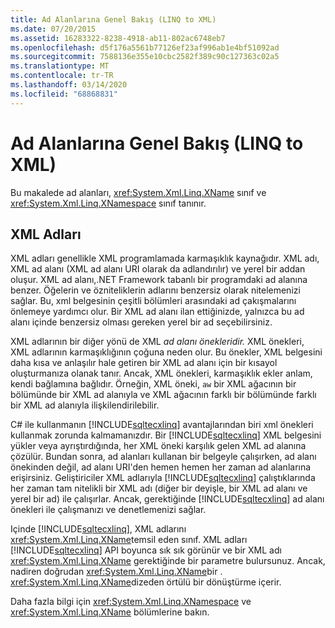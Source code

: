 ```yaml
---
title: Ad Alanlarına Genel Bakış (LINQ to XML)
ms.date: 07/20/2015
ms.assetid: 16283322-8238-4918-ab11-802ac6748eb7
ms.openlocfilehash: d5f176a5561b77126ef23af996ab1e4bf51092ad
ms.sourcegitcommit: 7588136e355e10cbc2582f389c90c127363c02a5
ms.translationtype: MT
ms.contentlocale: tr-TR
ms.lasthandoff: 03/14/2020
ms.locfileid: "68868831"
---
```

# <a name="namespaces-overview-linq-to-xml"></a>Ad Alanlarına Genel Bakış (LINQ to XML)

Bu makalede ad alanları, <xref:System.Xml.Linq.XName> sınıf ve <xref:System.Xml.Linq.XNamespace> sınıf tanınır.

## <a name="xml-names"></a>XML Adları

XML adları genellikle XML programlamada karmaşıklık kaynağıdır. XML adı, XML ad alanı (XML ad alanı URI olarak da adlandırılır) ve yerel bir addan oluşur. XML ad alanı,.NET Framework tabanlı bir programdaki ad alanına benzer. Öğelerin ve özniteliklerin adlarını benzersiz olarak nitelemenizi sağlar. Bu, xml belgesinin çeşitli bölümleri arasındaki ad çakışmalarını önlemeye yardımcı olur. Bir XML ad alanı ilan ettiğinizde, yalnızca bu ad alanı içinde benzersiz olması gereken yerel bir ad seçebilirsiniz.

XML adlarının bir diğer yönü de XML *ad alanı önekleridir.* XML önekleri, XML adlarının karmaşıklığının çoğuna neden olur. Bu önekler, XML belgesini daha kısa ve anlaşılır hale getiren bir XML ad alanı için bir kısayol oluşturmanıza olanak tanır. Ancak, XML önekleri, karmaşıklık ekler anlam, kendi bağlamına bağlıdır. Örneğin, XML öneki, `aw` bir XML ağacının bir bölümünde bir XML ad alanıyla ve XML ağacının farklı bir bölümünde farklı bir XML ad alanıyla ilişkilendirilebilir.

C# ile kullanmanın [!INCLUDE[sqltecxlinq](~/includes/sqltecxlinq-md.md)] avantajlarından biri xml önekleri kullanmak zorunda kalmamanızdır. Bir [!INCLUDE[sqltecxlinq](~/includes/sqltecxlinq-md.md)] XML belgesini yükler veya ayrıştırdığında, her XML öneki karşılık gelen XML ad alanına çözülür. Bundan sonra, ad alanları kullanan bir belgeyle çalışırken, ad alanı önekinden değil, ad alanı URI'den hemen hemen her zaman ad alanlarına erişirsiniz. Geliştiriciler XML adlarıyla [!INCLUDE[sqltecxlinq](~/includes/sqltecxlinq-md.md)] çalıştıklarında her zaman tam nitelikli bir XML adı (diğer bir deyişle, bir XML ad alanı ve yerel bir ad) ile çalışırlar. Ancak, gerektiğinde [!INCLUDE[sqltecxlinq](~/includes/sqltecxlinq-md.md)] ad alanı önekleri ile çalışmanızı ve denetlemenizi sağlar.

Içinde [!INCLUDE[sqltecxlinq](~/includes/sqltecxlinq-md.md)], XML adlarını <xref:System.Xml.Linq.XName>temsil eden sınıf. XML adları [!INCLUDE[sqltecxlinq](~/includes/sqltecxlinq-md.md)] API boyunca sık sık görünür ve bir XML adı <xref:System.Xml.Linq.XName> gerektiğinde bir parametre bulursunuz. Ancak, nadiren doğrudan <xref:System.Xml.Linq.XName>bir . <xref:System.Xml.Linq.XName>dizeden örtülü bir dönüştürme içerir.

Daha fazla bilgi için <xref:System.Xml.Linq.XNamespace> ve <xref:System.Xml.Linq.XName> bölümlerine bakın.
